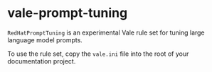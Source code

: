 # vale-prompt-tuning

`RedHatPromptTuning` is an experimental Vale rule set for tuning large language model prompts.

To use the rule set, copy the `vale.ini` file into the root of your documentation project.
